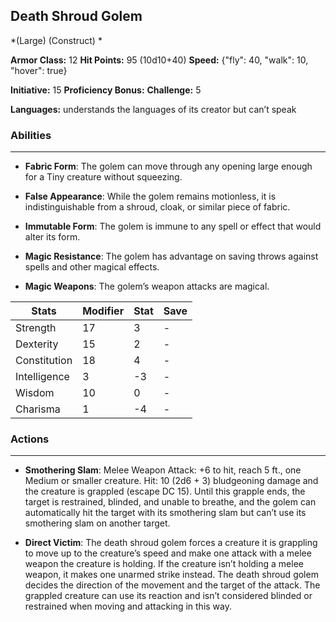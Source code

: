 ## Death Shroud Golem
*(Large) (Construct) *

**Armor Class:** 12
**Hit Points:** 95 (10d10+40)
**Speed:** {"fly": 40, "walk": 10, "hover": true}

**Initiative:** 15
**Proficiency Bonus:**
**Challenge:** 5

**Languages:** understands the languages of its creator but can’t speak

### Abilities
 --- 
- **Fabric Form**: The golem can move through any opening large enough for a Tiny creature without squeezing.

- **False Appearance**: While the golem remains motionless, it is indistinguishable from a shroud, cloak, or similar piece of fabric.

- **Immutable Form**: The golem is immune to any spell or effect that would alter its form.

- **Magic Resistance**: The golem has advantage on saving throws against spells and other magical effects.

- **Magic Weapons**: The golem’s weapon attacks are magical.



| Stats | Modifier | Stat | Save
| ---- | ---- | ---- | ---- |
| Strength | 17 | 3 | - |
| Dexterity | 15 | 2 | - |
| Constitution | 18 | 4 | - |
| Intelligence | 3 | -3 | - |
| Wisdom | 10 | 0 | - |
| Charisma | 1 | -4 | - |

### Actions
 --- 
- **Smothering Slam**: Melee Weapon Attack: +6 to hit, reach 5 ft., one Medium or smaller creature. Hit: 10 (2d6 + 3) bludgeoning damage and the creature is grappled (escape DC 15). Until this grapple ends, the target is restrained, blinded, and unable to breathe, and the golem can automatically hit the target with its smothering slam but can’t use its smothering slam on another target.

- **Direct Victim**: The death shroud golem forces a creature it is grappling to move up to the creature’s speed and make one attack with a melee weapon the creature is holding. If the creature isn’t holding a melee weapon, it makes one unarmed strike instead. The death shroud golem decides the direction of the movement and the target of the attack. The grappled creature can use its reaction and isn’t considered blinded or restrained when moving and attacking in this way.

